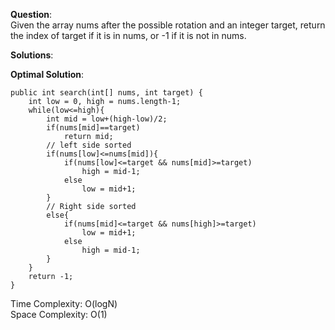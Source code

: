 **Question**:  
Given the array nums after the possible rotation and an integer target, return the index of target if it is in nums, or -1 if it is not in nums.  

**Solutions**:   


**Optimal Solution**:  

    public int search(int[] nums, int target) {
        int low = 0, high = nums.length-1;
        while(low<=high){
            int mid = low+(high-low)/2;
            if(nums[mid]==target)
                return mid;
            // left side sorted
            if(nums[low]<=nums[mid]){
                if(nums[low]<=target && nums[mid]>=target)
                    high = mid-1;
                else 
                    low = mid+1;
            }
            // Right side sorted 
            else{
                if(nums[mid]<=target && nums[high]>=target)
                    low = mid+1;
                else
                    high = mid-1;
            }
        }
        return -1;
    }

Time Complexity: O(logN)  
Space Complexity: O(1) 
